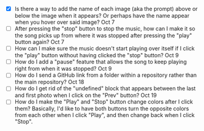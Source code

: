 - [x] Is there a way to add the name of each image (aka the prompt) above or below the image when it appears? Or perhaps have the name appear when you hover over said image? Oct 7
- [ ] After pressing the "stop" button to stop the music, how can I make it so the song picks up from where it was stopped after pressing the "play" button again? Oct 7
- [ ] How can I make sure the music doesn't start playing over itself if I click the "play" button without having clicked the "stop" button? Oct 9
- [ ] How do I add a "pause" feature that allows the song to keep playing right from when it was stopped? Oct 9
- [ ] How do I send a GitHub link from a folder within a repository rather than the main repository? Oct 18
- [ ] How do I get rid of the "undefined" block that appears between the last and first photo when I click on the "Prev" button? Oct 19
- [ ] How do I make the "Play" and "Stop" button change colors after I click them? Basically, I'd like to have both buttons turn the opposite colors from each other when I click "Play", and then change back when I click "Stop".